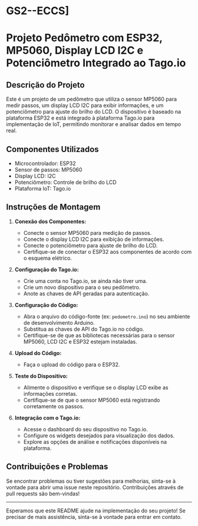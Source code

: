 # GS2--ECCS]

# Projeto Pedômetro com ESP32, MP5060, Display LCD I2C e Potenciômetro Integrado ao Tago.io

## Descrição do Projeto

Este é um projeto de um pedômetro que utiliza o sensor MP5060 para medir passos, um display LCD I2C para exibir informações, e um potenciômetro para ajuste do brilho do LCD. O dispositivo é baseado na plataforma ESP32 e está integrado à plataforma Tago.io para implementação de IoT, permitindo monitorar e analisar dados em tempo real.

## Componentes Utilizados

- Microcontrolador: ESP32
- Sensor de passos: MP5060
- Display LCD: I2C
- Potenciômetro: Controle de brilho do LCD
- Plataforma IoT: Tago.io

## Instruções de Montagem

1. **Conexão dos Componentes:**
   - Conecte o sensor MP5060 para medição de passos.
   - Conecte o display LCD I2C para exibição de informações.
   - Conecte o potenciômetro para ajuste de brilho do LCD.
   - Certifique-se de conectar o ESP32 aos componentes de acordo com o esquema elétrico.

2. **Configuração do Tago.io:**
   - Crie uma conta no Tago.io, se ainda não tiver uma.
   - Crie um novo dispositivo para o seu pedômetro.
   - Anote as chaves de API geradas para autenticação.

3. **Configuração do Código:**
   - Abra o arquivo do código-fonte (ex: `pedometro.ino`) no seu ambiente de desenvolvimento Arduino.
   - Substitua as chaves de API do Tago.io no código.
   - Certifique-se de que as bibliotecas necessárias para o sensor MP5060, LCD I2C e ESP32 estejam instaladas.

4. **Upload do Código:**
   - Faça o upload do código para o ESP32.

5. **Teste do Dispositivo:**
   - Alimente o dispositivo e verifique se o display LCD exibe as informações corretas.
   - Certifique-se de que o sensor MP5060 está registrando corretamente os passos.

6. **Integração com o Tago.io:**
   - Acesse o dashboard do seu dispositivo no Tago.io.
   - Configure os widgets desejados para visualização dos dados.
   - Explore as opções de análise e notificações disponíveis na plataforma.

## Contribuições e Problemas

Se encontrar problemas ou tiver sugestões para melhorias, sinta-se à vontade para abrir uma issue neste repositório. Contribuições através de pull requests são bem-vindas!

---

Esperamos que este README ajude na implementação do seu projeto! Se precisar de mais assistência, sinta-se à vontade para entrar em contato.
